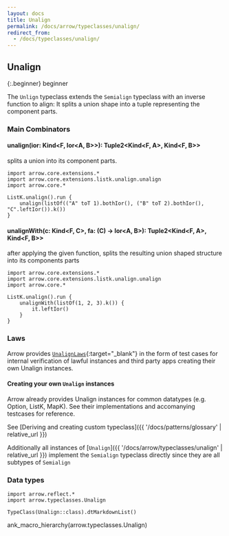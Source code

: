 ```yaml
---
layout: docs
title: Unalign
permalink: /docs/arrow/typeclasses/unalign/
redirect_from:
  - /docs/typeclasses/unalign/
---
```


## Unalign

{:.beginner}
beginner

The `Unlign` typeclass extends the `Semialign` typeclass with an inverse function to align: It splits a union shape
into a tuple representing the component parts.

### Main Combinators

#### unalign(ior: Kind<F, Ior<A, B>>): Tuple2<Kind<F, A>, Kind<F, B>>

splits a union into its component parts.

```kotlin:ank
import arrow.core.extensions.*
import arrow.core.extensions.listk.unalign.unalign
import arrow.core.*

ListK.unalign().run {
    unalign(listOf(("A" toT 1).bothIor(), ("B" toT 2).bothIor(), "C".leftIor()).k())
}
```

#### unalignWith(c: Kind<F, C>, fa: (C) -> Ior<A, B>): Tuple2<Kind<F, A>, Kind<F, B>>

after applying the given function, splits the resulting union shaped structure into its components parts

```kotlin:ank
import arrow.core.extensions.*
import arrow.core.extensions.listk.unalign.unalign
import arrow.core.*

ListK.unalign().run {
    unalignWith(listOf(1, 2, 3).k()) {
        it.leftIor()
    }
}
```

### Laws

Arrow provides [`UnalignLaws`][functor_laws_source]{:target="_blank"} in the form of test cases for internal verification of lawful instances and third party apps creating their own Unalign instances.

#### Creating your own `Unalign` instances

Arrow already provides Unalign instances for common datatypes (e.g. Option, ListK, MapK). See their implementations
and accomanying testcases for reference.

See [Deriving and creating custom typeclass]({{ '/docs/patterns/glossary' | relative_url }})

Additionally all instances of [`Unalign`]({{ '/docs/arrow/typeclasses/unalign' | relative_url }}) implement the `Semialign` typeclass directly
since they are all subtypes of `Semialign`

### Data types

```kotlin:ank:replace
import arrow.reflect.*
import arrow.typeclasses.Unalign

TypeClass(Unalign::class).dtMarkdownList()
```

ank_macro_hierarchy(arrow.typeclasses.Unalign)

[functor_source]: https://github.com/arrow-kt/arrow/blob/master/modules/core/arrow-typeclasses/src/main/kotlin/arrow/typeclasses/Unalign.kt
[functor_laws_source]: https://github.com/arrow-kt/arrow/blob/master/modules/core/arrow-test/src/main/kotlin/arrow/test/laws/UnalignLaws.kt
